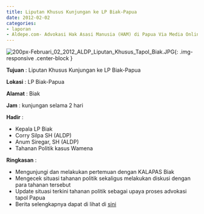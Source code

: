 ```yaml
---
title: Liputan Khusus Kunjungan ke LP Biak-Papua
date: 2012-02-02
categories:
- laporan
- Aldepe.com- Advokasi Hak Asasi Manusia (HAM) di Papua Via Media Online, Mobile Phone dan Social Media
---
```

![200px-Februari_02_2012_ALDP_Liputan_Khusus_Tapol_Biak.JPG](/uploads/200px-Februari_02_2012_ALDP_Liputan_Khusus_Tapol_Biak.JPG){: .img-responsive .center-block }

**Tujuan** : Liputan Khusus Kunjungan ke LP Biak-Papua

**Lokasi** : LP Biak-Papua

**Alamat** : Biak

**Jam** : kunjungan selama 2 hari

**Hadir** : 
* Kepala LP Biak
* Corry Silpa SH (ALDP)
* Anum Siregar, SH (ALDP)
* Tahanan Politik kasus Wamena

**Ringkasan** : 
* Mengunjungi dan melakukan pertemuan dengan KALAPAS Biak
* Mengecek situasi tahanan politik sekaligus melakukan diskusi dengan para tahanan tersebut
* Update situasi terkini tahanan politik sebagai upaya proses advokasi tapol Papua
* Berita selengkapnya dapat di lihat di [sini](http://www.aldepe.com/2012/02/kalapas-biak-mencoba-membangun_07.html)
